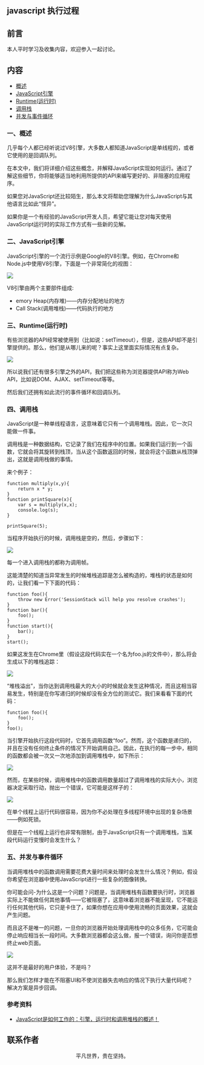 ## javascript 执行过程

## 前言

本人平时学习及收集内容，欢迎参入一起讨论。

## 内容

- [概述](#一概述)
- [JavaScript引擎](#二JavaScript引擎)
- [Runtime(运行时)](#三Runtime(运行时))
- [调用栈](#四调用栈)
- [并发与事件循环](#五并发与事件循环)

### 一、概述

几乎每个人都已经听说过V8引擎，大多数人都知道JavaScript是单线程的，或者它使用的是回调队列。

在本文中，我们将详细介绍这些概念，并解释JavaScript实现如何运行。通过了解这些细节，你将能够适当地利用所提供的API来编写更好的、非阻塞的应用程序。

如果您对JavaScript还比较陌生，那么本文将帮助您理解为什么JavaScript与其他语言比如此“怪异”。

如果你是一个有经验的JavaScript开发人员，希望它能让您对每天使用JavaScript运行时的实际工作方式有一些新的见解。

### 二、JavaScript引擎

JavaScript引擎的一个流行示例是Google的V8引擎。例如，在Chrome和Node.js中使用V8引擎，下面是一个非常简化的视图：

![](run01.png)

V8引擎由两个主要部件组成:

- emory Heap(内存堆)——内存分配地址的地方
- Call Stack(调用堆栈)——代码执行的地方

### 三、Runtime(运行时)

有些浏览器的API经常被使用到（比如说：setTimeout），但是，这些API却不是引擎提供的。那么，他们是从哪儿来的呢？事实上这里面实际情况有点复杂。

![](run02.png)

所以说我们还有很多引擎之外的API，我们把这些称为浏览器提供API称为Web API，比如说DOM、AJAX、setTimeout等等。

然后我们还拥有如此流行的事件循环和回调队列。

### 四、调用栈

JavaScript是一种单线程语言，这意味着它只有一个调用堆栈。因此，它一次只能做一件事。

调用栈是一种数据结构，它记录了我们在程序中的位置。如果我们运行到一个函数，它就会将其旋转到栈顶，当从这个函数返回的时候，就会将这个函数从栈顶弹出，这就是调用栈做的事情。

来个例子：

```
function multiply(x,y){
    return x * y;
}
function printSquare(x){
    var s = multiply(x,x);
    console.log(s);
}

printSquare(5);

```

当程序开始执行的时候，调用栈是空的，然后，步骤如下：

![](run04.png)

每一个进入调用栈的都称为调用帧。

这能清楚的知道当异常发生的时候堆栈追踪是怎么被构造的，堆栈的状态是如何的，让我们看一下下面的代码：

```
function foo(){
    throw new Error('SessionStack will help you resolve crashes');
}
function bar(){
    foo();
}
function start(){
    bar();
}
start();

```

如果这发生在Chrome里（假设这段代码实在一个名为foo.js的文件中），那么将会生成以下的堆栈追踪：

![](run03.png)

“堆栈溢出”，当你达到调用栈最大的大小的时候就会发生这种情况，而且这相当容易发生，特别是在你写递归的时候却没有全方位的测试它。我们来看看下面的代码：

```
function foo(){
    foo();
}
foo();

```

当引擎开始执行这段代码时，它首先调用函数“foo”。然而，这个函数是递归的，并且在没有任何终止条件的情况下开始调用自己。因此，在执行的每一步中，相同的函数都会被一次又一次地添加到调用堆栈中，如下所示：

![](run05.png)

然而，在某些时候，调用堆栈中的函数调用数量超过了调用堆栈的实际大小，浏览器决定采取行动，抛出一个错误，它可能是这样子的：

![](run06.png)

在单个线程上运行代码很容易，因为你不必处理在多线程环境中出现的复杂场景——例如死锁。

但是在一个线程上运行也非常有限制，由于JavaScript只有一个调用堆栈，当某段代码运行变慢时会发生什么？

### 五、并发与事件循环

当调用堆栈中的函数调用需要花费大量时间来处理时会发生什么情况？例如，假设你希望在浏览器中使用JavaScript进行一些复杂的图像转换。

你可能会问-为什么这是一个问题？问题是，当调用堆栈有函数要执行时，浏览器实际上不能做任何其他事情——它被阻塞了，这意味着浏览器不能呈现，它不能运行任何其他代码，它只是卡住了，如果你想在应用中使用流畅的页面效果，这就会产生问题。

而且这不是唯一的问题，一旦你的浏览器开始处理调用栈中的众多任务，它可能会停止响应相当长一段时间。大多数浏览器都会这么做，报一个错误，询问你是否想终止web页面。

![](run07.png)

这并不是最好的用户体验，不是吗？

那么我们怎样才能在不阻塞UI和不使浏览器失去响应的情况下执行大量代码呢？解决方案是异步回调。

### 参考资料

- [JavaScript是如何工作的：引擎，运行时和调用堆栈的概述！](https://github.com/qq449245884/xiaozhi/issues/1)

## 联系作者

<div align="center">
    <p>
        平凡世界，贵在坚持。
    </p>
    <img :src="$withBase('/about/contact.png')" />
</div>